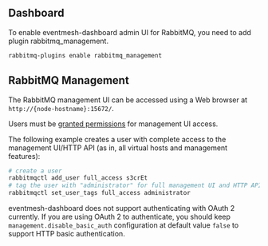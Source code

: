 ## Dashboard

To enable eventmesh-dashboard admin UI for RabbitMQ, you need to add plugin rabbitmq_management.

```bash
rabbitmq-plugins enable rabbitmq_management
```

## RabbitMQ Management

The RabbitMQ management UI can be accessed using a Web browser at `http://{node-hostname}:15672/`.

Users must be [granted permissions](https://www.rabbitmq.com/management.html#permissions) for management UI access.

The following example creates a user with complete access to the management UI/HTTP API (as in, all virtual hosts and management features):

```bash
# create a user
rabbitmqctl add_user full_access s3crEt
# tag the user with "administrator" for full management UI and HTTP API access
rabbitmqctl set_user_tags full_access administrator
```

eventmesh-dashboard does not support authenticating with OAuth 2 currently. If you are using OAuth 2 to authenticate, you should keep `management.disable_basic_auth` configuration at default value `false` to support HTTP basic authentication.
